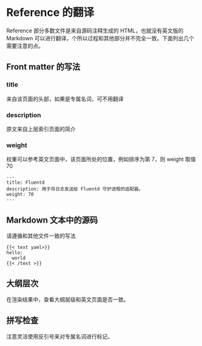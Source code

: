 # Reference 的翻译

Reference 部分多数文件是来自源码注释生成的 HTML，也就没有英文版的 Markdown 可以进行翻译，个所以过程和其他部分并不完全一致。下面列出几个需要注意的点。

## Front matter 的写法

### title

来自该页面的头部，如果是专属名词，可不用翻译

### description

原文来自上层索引页面的简介

### weight

权重可以参考英文页面中，该页面所处的位置，例如排序为第 7，则 weight 取值 70

~~~plain
---
title: Fluentd
description: 用于将日志发送给 Fluentd 守护进程的适配器。
weight: 70
---
~~~

## Markdown 文本中的源码

请遵循和其他文件一致的写法

~~~plain
{{< text yaml>}}
hello:
  world
{{< /text >}}
~~~

## 大纲层次

在渲染结果中，查看大纲层级和英文页面是否一致。

## 拼写检查

注意灵活使用反引号来对专属名词进行标记。

